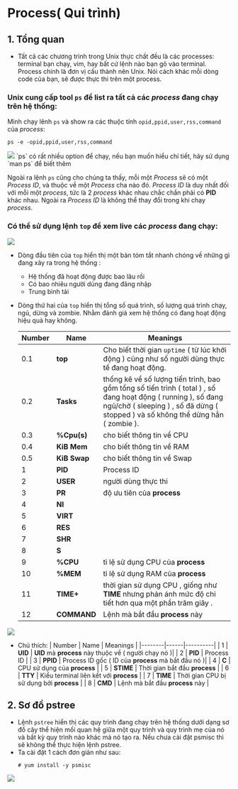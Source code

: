 # Process( Qui trình)

## 1. Tổng quan

- Tất cả các chương trình trong Unix thực chất đều là các processes: terminal bạn chạy, vim, hay bất cứ lệnh nào bạn gõ vào terminal. Process chính là đơn vị cấu thành nên Unix. Nói cách khác mỗi dòng code của bạn, sẽ được thực thi trên một process.

### Unix cung cấp tool `ps` để list ra tất cả các *process* đang chạy trên hệ thống:

Mình chạy lênh `ps` và show ra các thuộc tính `opid,ppid,user,rss,command` của *process*:

`ps -e -opid,ppid,user,rss,command`

<img src = "https://i.imgur.com/jzdZeSh.png">
`ps` có rất nhiều option để chạy, nếu bạn muốn hiểu chỉ tiết, hãy sử dụng `man ps` để biết thêm

Ngoài ra lệnh `ps` cũng cho chúng ta thấy, mỗi một *Process* sẽ có một *Process ID*, và thuộc về một *Process* cha nào đó. *Process ID* là duy nhất đối với mỗi một *process*, tức là 2 *process* khác nhau chắc chắn phải có **PID** khác nhau. Ngoài ra *Process ID* là không thể thay đổi trong khi chạy *process*.

### Có thể sử dụng lệnh `top` để xem **live** các *process* đang chạy:

<img src = "https://i.imgur.com/iqZ9nbA.png">

- Dòng đầu tiên của `top` hiển thị một bản tóm tắt nhanh chóng về những gì đang xảy ra trong hệ thống :
    - Hệ thống đã hoạt động được bao lâu rồi
    - Có bao nhiêu người dùng đang đăng nhập
    - Trung bình tải

- Dòng thứ hai của `top` hiển thị tổng số quá trình, số lượng quá trình chạy, ngủ, dừng và zombie. Nhằm đánh giá xem hệ thống có đang hoạt động hiệu quả hay không.


    | Number | Name | Meanings |
    |--------|------|----------|
    | 0.1 | **top** |  Cho biết thời gian `uptime` ( từ lúc khởi động ) cũng như số người dùng thực tế đang hoạt động. |
    | 0.2 | **Tasks** | thống kê về số lượng tiến trình, bao gồm tổng số tiến trình ( total ) , số đang hoạt động ( running ), số đang ngủ/chờ ( sleeping ) , số đã dừng ( stopped ) và số không thể dừng hẳn ( zombie ). |
    | 0.3 | **%Cpu(s)** | cho biết thông tin về CPU |
    | 0.4 | **KiB Mem** | cho biết thông tin về RAM |
    | 0.5 | **KiB Swap** | cho biết thông tin về Swap |
    | 1 | **PID** | Process ID |
    | 2 | **USER** | người dùng thực thi |
    | 3 | **PR** | độ ưu tiên của **process** |
    | 4 | **NI** |
    | 5 | **VIRT** |
    | 6 | **RES** |
    | 7 | **SHR** | 
    | 8 | **S** | 
    | 9 | **%CPU** | tỉ lệ sử dụng CPU của **process** |
    | 10 | **%MEM** | tỉ lệ sử dụng RAM của **process** |
    | 11 | **TIME+** | thời gian sử dụng CPU , giống như **TIME** nhưng phản ánh mức độ chi tiết hơn qua một phần trăm giây .
    | 12 | **COMMAND** | Lệnh mà bắt đầu **process** này |

<img src=https://image.prntscr.com/image/FJZ4NSKcQk_0YnjDCvIL1g.png>

- Chú thích:
    | Number | Name | Meanings |
    |--------|------|----------|
    | 1 | **UID** | **UID** mà **process** này thuộc về ( người chạy nó )|
    | 2 | **PID** | Process ID |
    | 3 | **PPID** | Process ID gốc ( ID của **process** mà bắt đầu nó )|
    | 4 | **C** | CPU sử dụng của **process** |
    | 5 | **STIME** | Thời gian bắt đầu **process** |
    | 6 | **TTY** | Kiểu terminal liên kết với **process** |
    | 7 | **TIME** | Thời gian CPU bị sử dụng bởi **process** |
    | 8 | **CMD** | Lệnh mà bắt đầu **process** này |

## 2. Sơ đồ pstree
- Lệnh `pstree` hiển thị các quy trình đang chạy trên hệ thống dưới dạng sơ đồ cây thể hiện mối quan hệ giữa một quy trình và quy trình mẹ của nó và bất kỳ quy trình nào khác mà nó tạo ra.
Nếu chưa cài đặt psmisc thì sẽ không thể thực hiện lệnh pstree.
- Ta cài đặt 1 cách đơn giản như sau:
    ```
    # yum install -y psmisc
    ```
<img src=https://image.prntscr.com/image/jnAf0OVZRo2yAEsbywknfw.png>
